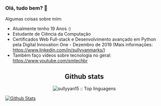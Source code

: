 ### Olá, tudo bem? 👋



Algumas coisas sobre mim:

- Atualmente tenho 19 Anos :)
- Estudante de Ciência da Computação
- Certificados Web Full-stack e Desenvolvimento avançado em Python pela Digital Innovation One - Dezembro de 2019 (Mais informações: https://www.linkedin.com/in/sullyvanmarks/)
- Também faço vídeos sobre tecnologia no geral: https://www.youtube.com/smtechbr

<h2 align="center">Github stats </h2>


<p align="center"><img src="https://github-readme-stats.vercel.app/api/top-langs/?username=sullyvan15&langs_count=10&layout=compact" alt="sullyyan15 :: Top linguagens" /></p>

[![Github Stats](https://github-readme-stats.vercel.app/api?username=sullyvan15&hide=[%22issues%22,%22prs%22,%22contribs%22]&show_icons=true&theme=default)](https://github.com/sullyvan15)


